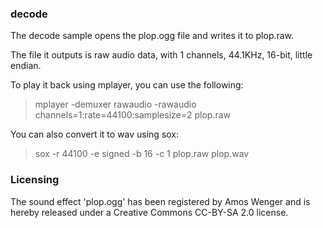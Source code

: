 ### decode

The decode sample opens the plop.ogg file and writes it to plop.raw.

The file it outputs is raw audio data, with 1 channels, 44.1KHz, 16-bit, little endian.

To play it back using mplayer, you can use the following:

> mplayer -demuxer rawaudio -rawaudio channels=1:rate=44100:samplesize=2 plop.raw

You can also convert it to wav using sox:

> sox -r 44100 -e signed -b 16 -c 1 plop.raw plop.wav

### Licensing

The sound effect 'plop.ogg' has been registered by Amos Wenger and is hereby released
under a Creative Commons CC-BY-SA 2.0 license.

